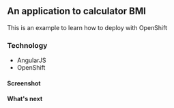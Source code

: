 An application to calculator BMI
-----------------

This is an example to learn how to deploy with OpenShift

### Technology
  - AngularJS
  - OpenShift

#### Screenshot


#### What's next
